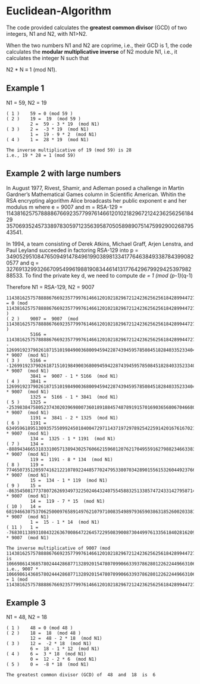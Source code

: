 # Euclidean-Algorithm
The code provided calculates the **greatest common divisor** (GCD) of two integers, N1 and N2, with N1>N2. 

When the two numbers N1 and N2 are coprime, i.e., their GCD is 1, the code calculates the **modular multiplicative inverse** of N2 module N1, i.e., it calculates the integer N such that 

N2 * N $\equiv$ 1 (mod N1). 


## Example 1
 N1 = 59, N2 = 19
```
( 1 )	 59 = 0 (mod 59 )
( 2 )	 19 =  19  (mod 59 )
		 2 =  59 - 3 * 19  (mod N1)
( 3 )	 2 =  -3 * 19  (mod N1)
		 1 =  19 - 9 * 2  (mod N1)
( 4 )	 1 =  28 * 19  (mod N1)

The inverse multiplicative of 19 (mod 59) is 28
i.e., 19 * 28 = 1 (mod 59)
```
## Example 2 with large numbers

In August 1977, Rivest, Shamir, and Adleman posed a challenge in Martin Gardner’s Mathematical Games column in
Scientific American. Whitin the RSA encrypting algorithm
Alice broadcasts her public exponent e and her modulus m where e = 9007 and
m = RSA-129 = 1143816257578888676692357799761466120102182967212423625625618429
35706935245733897830597123563958705058989075147599290026879543541. 

In 1994, a team consisting of Derek Atkins, Michael Graff, Arjen Lenstra, and Paul
Leyland succeeded in factoring RSA-129 into p = 3490529510847650949147849619903898133417764638493387843990820577
 and q = 32769132993266709549961988190834461413177642967992942539798288533.
To find the private key d, we need to compute d*e = 1 (mod (p-1)*(q-1)

Therefore N1 = RSA-129, N2 = 9007
```
114381625757888867669235779976146612010218296721242362562561842899447272741619537331487285753220345512393667541112959643090434432 = 0 (mod 114381625757888867669235779976146612010218296721242362562561842899447272741619537331487285753220345512393667541112959643090434432 )
( 2 )	 9007 =  9007  (mod 114381625757888867669235779976146612010218296721242362562561842899447272741619537331487285753220345512393667541112959643090434432 )
		 5166 =  114381625757888867669235779976146612010218296721242362562561842899447272741619537331487285753220345512393667541112959643090434432 - 12699192379026187151019849003680094594228743945957850845182840335233404323483905554733794354748567282379667762974681874441038 * 9007  (mod N1)
( 3 )	 5166 =  -12699192379026187151019849003680094594228743945957850845182840335233404323483905554733794354748567282379667762974681874441038 * 9007  (mod N1)
		 3841 =  9007 - 1 * 5166  (mod N1)
( 4 )	 3841 =  12699192379026187151019849003680094594228743945957850845182840335233404323483905554733794354748567282379667762974681874441039 * 9007  (mod N1)
		 1325 =  5166 - 1 * 3841  (mod N1)
( 5 )	 1325 =  -25398384758052374302039698007360189188457487891915701690365680670466808646967811109467588709497134564759335525949363748882077 * 9007  (mod N1)
		 1191 =  3841 - 2 * 1325  (mod N1)
( 6 )	 1191 =  63495961895130935755099245018400472971143719729789254225914201676167021617419527773668971773742836411898338814873409372205193 * 9007  (mod N1)
		 134 =  1325 - 1 * 1191  (mod N1)
( 7 )	 134 =  -88894346653183310057138943025760662159601207621704955916279882346633830264387338883136560483239970976657674340822773121087270 * 9007  (mod N1)
		 119 =  1191 - 8 * 134  (mod N1)
( 8 )	 119 =  774650735120597416212210789224485770247953380703428901556153260449237663732518238838761455639662604225159733541455594340903353 * 9007  (mod N1)
		 15 =  134 - 1 * 119  (mod N1)
( 9 )	 15 =  -863545081773780726269349732250246432407554588325133857472433142795871493996905577721898016122902575201817407882278367461990623 * 9007  (mod N1)
		 14 =  119 - 7 * 15  (mod N1)
( 10 )	 14 =  6819466307537062500097658914976210797100835498979365903863185260020338121710857282892047568499980630637881588717404166574837714 * 9007  (mod N1)
		 1 =  15 - 1 * 14  (mod N1)
( 11 )	 1 =  -7683011389310843226367008647226457229508390087304499761335618402816209615707762860613945584622883205839698996599682534036828337 * 9007  (mod N1)

The inverse multiplicative of 9007 (mod 114381625757888867669235779976146612010218296721242362562561842899447272741619537331487285753220345512393667541112959643090434432) is 106698614368578024442868771328920154780709906633937862801226224496631063125911774470873340168597462306553968544513277109053606095
i.e., 9007 * 106698614368578024442868771328920154780709906633937862801226224496631063125911774470873340168597462306553968544513277109053606095 = 1 (mod 114381625757888867669235779976146612010218296721242362562561842899447272741619537331487285753220345512393667541112959643090434432)
```
## Example 3
N1 = 48, N2 = 18
```
( 1 )	 48 = 0 (mod 48 )
( 2 )	 18 =  18  (mod 48 )
		 12 =  48 - 2 * 18  (mod N1)
( 3 )	 12 =  -2 * 18  (mod N1)
		 6 =  18 - 1 * 12  (mod N1)
( 4 )	 6 =  3 * 18  (mod N1)
		 0 =  12 - 2 * 6  (mod N1)
( 5 )	 0 =  -8 * 18  (mod N1)

The greatest common divisor (GCD) of  48  and  18  is  6
```
